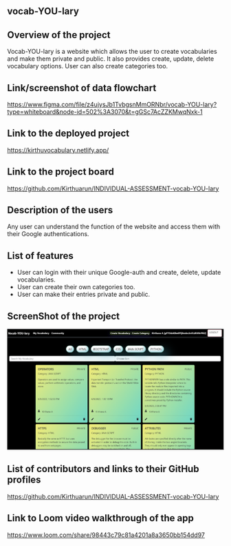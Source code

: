 ## vocab-YOU-lary

## Overview of the project
Vocab-YOU-lary is a website which allows the user to create vocabularies and make them private and public. It also provides create, update, delete vocabulary options. User can also create categories too. 

## Link/screenshot of data flowchart
<https://www.figma.com/file/z4ujysJb1TvbgsnMmORNbr/vocab-YOU-lary?type=whiteboard&node-id=502%3A3070&t=gGSc7AcZZKMwqNxk-1>

## Link to the deployed project
<https://kirthuvocabulary.netlify.app/>


## Link to the project board
<https://github.com/Kirthuarun/INDIVIDUAL-ASSESSMENT-vocab-YOU-lary>


## Description of the users
Any user can understand the function of the website and access them with their Google authentications. 

## List of features
* User can login with their unique Google-auth and create, delete, update vocabularies.
* User can create their own categories too.
* User can make their entries private and public.

## ScreenShot of the project
![Screenshot](VocabprojectScreenshot.png)


## List of contributors and links to their GitHub profiles
<https://github.com/Kirthuarun/INDIVIDUAL-ASSESSMENT-vocab-YOU-lary>

## Link to Loom video walkthrough of the app
<https://www.loom.com/share/98443c79c81a4201a8a3650bb154dd97>